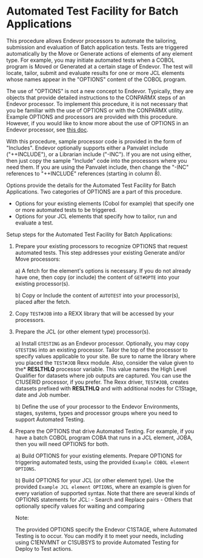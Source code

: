 # Automated Test Facility for Batch Applications

This procedure allows Endevor processors to automate the tailoring, submission and evaluation of Batch application tests. Tests are triggered automatically by the Move or Generate actions of elements of any element type. For example, you may initiate automated tests when a COBOL program is Moved or Generated at a certain stage of Endevor. The test will locate, tailor, submit and evaluate results for one or more JCL elements whose names appear in the "OPTIONS" content of the COBOL program. 

The use of "OPTIONS" is not a new concept to Endevor. Typically, they are objects that provide detailed instructions to the CONPARMX steps of an Endevor processor. To implement this procedure, it is not necessary that you be familiar with the use of OPTIONS or with the CONPARMX utility. Example OPTIONS and processors are provided with this procedure. However, if you would like to know more about the use of OPTIONS in an Endevor processor, see [this doc](https://techdocs.broadcom.com/us/en/ca-mainframe-software/devops/ca-endevor-software-change-manager/18-1/administrating/processors/processor-utilities.html#concept.dita_f657792fe5b63ba8cd9304095175664793517854_CONPARMXUtility).

With this procedure, sample processor code is provided in the form of "Includes". Endevor optionally supports either a Panvalet include ("++INCLUDE"), or a Librarian include ("-INC"). If you are not using either, then just copy the sample "Include" code into the processors where you need them. If you are using the Panvalet include, then change the "-INC" references to "++INCLUDE" references (starting in column 8).

Options provide the details for the Automated Test Facility for Batch Applications. Two categories of OPTIONS are a part of this procedure.
- Options for your existing elements (Cobol for example) that specify one or more automated tests to be triggered. 
- Options for your JCL elements that specify how to tailor, run and evaluate a test.

Setup steps for the Automated Test Facility for Batch Applications: 

1)	Prepare your existing processors to recognize OPTIONS that request automated tests. This step addresses your existing Generate and/or Move processors:
    
    a)  A fetch for the element's options is necessary. If you do not already have one, then copy (or include) the content of `GET#OPTE` into your existing processor(s).  
    
    b)  Copy or Include the content of `AUTOTEST` into your processor(s), placed after the fetch.  

2)  Copy `TEST#JOB` into a REXX library that will be accessed by your processors.

3)	Prepare the JCL (or other element type) processor(s).  
    
    a)	Install `GTESTING` as an Endevor processor. Optionally, you may copy `GTESTING` into an existing processor. Tailor the top of the processor to specify values applicable to your site. Be sure to name the library where you placed the `TEST#JOB` Rexx module. Also, consider the value given to the* **RESLTHLQ** processor variable. This value names the High Level Qualifier for datasets where job outputs are captured. You can use the C1USERID processor, if you prefer. The Rexx driver, `TEST#JOB`, creates datasets prefixed with **RESLTHLQ** and with additional nodes for C1Stage, date and Job number.
    
    b)  Define the use of your processor to the Endevor Environments, stages, systems, types and processor groups where you need to support Automated Testing.
    
4)  Prepare the OPTIONS that drive Automated Testing. For example, if you have a batch COBOL program COBA that runs in a JCL element, JOBA, then you will need OPTIONS for both.
    
    a) Build OPTIONS for your existing elements.  Prepare OPTIONS for triggering automated tests, using the provided `Example COBOL element OPTIONS`.
    
    b) Build OPTIONS for your JCL (or other element type). Use the provided `Example JCL element OPTIONS`, where an example is given for every variation of supported syntax. Note that there are several kinds of OPTIONS statements for JCL:
        - Search and Replace pairs
        - Others that optionally specify values for waiting and comparing 

    Note:
    
    The provided OPTIONS specify the Endevor C1STAGE, where Automated Testing is to occur. You can modify it to meet your needs, including using C1ENVMNT or C1SUBSYS to provide Automated Testing for Deploy to Test actions.

